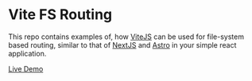 # Vite FS Routing

This repo contains examples of, how [ViteJS](https://vitejs.dev/) can be used for file-system
based routing, similar to that of [NextJS](https://nextjs.org/docs/pages/building-your-application/routing) and [Astro](https://docs.astro.build/en/core-concepts/routing/) in your simple
react application.

[Live Demo](https://codesandbox.io/p/github/vkbansal/vite-fs-routing/main?import=true)
